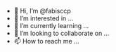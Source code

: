 - 👋 Hi, I’m @fabisccp
- 👀 I’m interested in ...
- 🌱 I’m currently learning ...
- 💞️ I’m looking to collaborate on ...
- 📫 How to reach me ...

<!---
fabisccp/fabisccp is a ✨ special ✨ repository because its `README.md` (this file) appears on your GitHub profile.
You can click the Preview link to take a look at your changes.
--->
